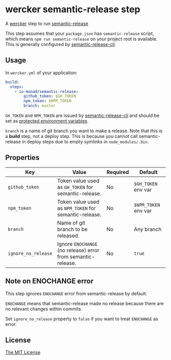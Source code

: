 # wercker semantic-release step

A [wercker](http://wercker.com/) step to run [semantic-release](https://github.com/semantic-release/semantic-release)

This step assumes that your `package.json` has `semantic-release` script, which means `npm run semantic-release` on your project root is available. This is generally configured by [semantic-release-cli](https://github.com/semantic-release/cli).

## Usage

In `wercker.yml` of your application:

```yaml
build:
  steps:
    - io-monad/semantic-release:
        github_token: $GH_TOKEN
        npm_token: $NPM_TOKEN
        branch: master
```

`GH_TOKEN` and `NPM_TOKEN` are issued by [semantic-release-cli](https://github.com/semantic-release/cli) and should be set as [protected environment variables](http://devcenter.wercker.com/docs/environment-variables/protected-variables.html).

`branch` is a name of git branch you want to make a release. Note that this is a **build** step, not a deploy step. This is because you cannot call semantic-release in deploy steps due to empty symlinks in `node_modules/.bin`.

## Properties

| Key | Value | Required | Default |
| --- | ----- | -------- | ------- |
| `github_token` | Token value used as `GH_TOKEN` for semantic-release. | No | `$GH_TOKEN` env var |
| `npm_token` | Token value used as `NPM_TOKEN` for semantic-release. | No | `$NPM_TOKEN` env var |
| `branch` | Name of git branch to be released. | No | Any branch |
| `ignore_no_release` | Ignore `ENOCHANGE` (no release) error from semantic-release. | No | `true` |

## Note on ENOCHANGE error

This step ignores `ENOCHANGE` error from semantic-release by default.

`ENOCHANGE` means that semantic-release made no release because there are no relevant changes within commits.

Set `ignore_no_release` property to `false` if you want to treat `ENOCHANGE` as error.

## License

[The MIT License](LICENSE)
